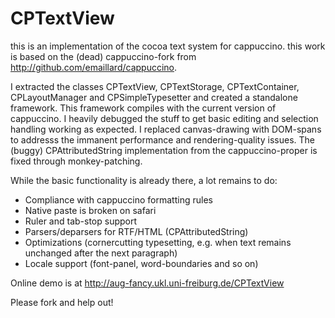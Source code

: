 CPTextView
==========
this is an implementation of the cocoa text system for cappuccino.
this work is based on the (dead) cappuccino-fork from <http://github.com/emaillard/cappuccino>.

I extracted the classes CPTextView, CPTextStorage, CPTextContainer, CPLayoutManager and CPSimpleTypesetter and created a standalone framework. This framework compiles with the current version of cappuccino.
I heavily debugged the stuff to get basic editing and selection handling working as expected.
I replaced canvas-drawing with DOM-spans to addresss the immanent performance and rendering-quality issues.
The (buggy) CPAttributedString implementation from the cappuccino-proper is fixed through monkey-patching.

While the basic functionality is already there, a lot remains to do:
* Compliance with cappuccino formatting rules
* Native paste is broken on safari
* Ruler and tab-stop support
* Parsers/deparsers for RTF/HTML (CPAttributedString)
* Optimizations (cornercutting typesetting, e.g. when text remains unchanged after the next paragraph)
* Locale support (font-panel, word-boundaries and so on)

Online demo is at <http://aug-fancy.ukl.uni-freiburg.de/CPTextView>

Please fork and help out!
